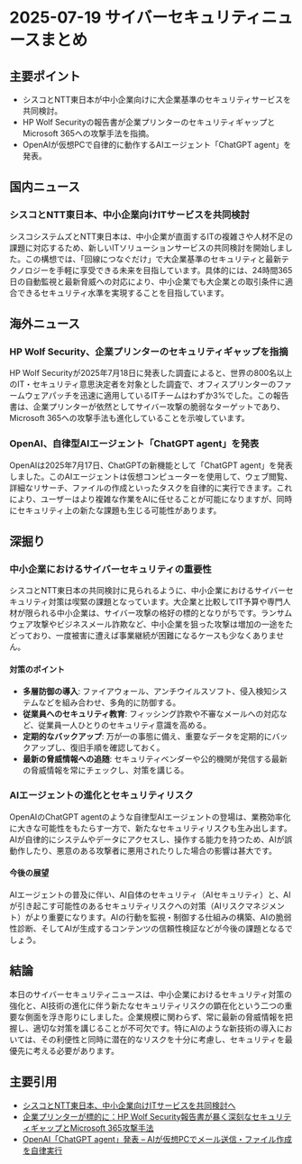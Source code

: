 # 2025-07-19 サイバーセキュリティニュースまとめ

## 主要ポイント

*   シスコとNTT東日本が中小企業向けに大企業基準のセキュリティサービスを共同検討。
*   HP Wolf Securityの報告書が企業プリンターのセキュリティギャップとMicrosoft 365への攻撃手法を指摘。
*   OpenAIが仮想PCで自律的に動作するAIエージェント「ChatGPT agent」を発表。

## 国内ニュース

### シスコとNTT東日本、中小企業向けITサービスを共同検討

シスコシステムズとNTT東日本は、中小企業が直面するITの複雑さや人材不足の課題に対応するため、新しいITソリューションサービスの共同検討を開始しました。この構想では、「回線につなぐだけ」で大企業基準のセキュリティと最新テクノロジーを手軽に享受できる未来を目指しています。具体的には、24時間365日の自動監視と最新脅威への対応により、中小企業でも大企業との取引条件に適合できるセキュリティ水準を実現することを目指しています。

## 海外ニュース

### HP Wolf Security、企業プリンターのセキュリティギャップを指摘

HP Wolf Securityが2025年7月18日に発表した調査によると、世界の800名以上のIT・セキュリティ意思決定者を対象とした調査で、オフィスプリンターのファームウェアパッチを迅速に適用しているITチームはわずか3%でした。この報告書は、企業プリンターが依然としてサイバー攻撃の脆弱なターゲットであり、Microsoft 365への攻撃手法も進化していることを示唆しています。

### OpenAI、自律型AIエージェント「ChatGPT agent」を発表

OpenAIは2025年7月17日、ChatGPTの新機能として「ChatGPT agent」を発表しました。このAIエージェントは仮想コンピューターを使用して、ウェブ閲覧、詳細なリサーチ、ファイルの作成といったタスクを自律的に実行できます。これにより、ユーザーはより複雑な作業をAIに任せることが可能になりますが、同時にセキュリティ上の新たな課題も生じる可能性があります。

## 深掘り

### 中小企業におけるサイバーセキュリティの重要性

シスコとNTT東日本の共同検討に見られるように、中小企業におけるサイバーセキュリティ対策は喫緊の課題となっています。大企業と比較してIT予算や専門人材が限られる中小企業は、サイバー攻撃の格好の標的となりがちです。ランサムウェア攻撃やビジネスメール詐欺など、中小企業を狙った攻撃は増加の一途をたどっており、一度被害に遭えば事業継続が困難になるケースも少なくありません。

#### 対策のポイント

*   **多層防御の導入**: ファイアウォール、アンチウイルスソフト、侵入検知システムなどを組み合わせ、多角的に防御する。
*   **従業員へのセキュリティ教育**: フィッシング詐欺や不審なメールへの対応など、従業員一人ひとりのセキュリティ意識を高める。
*   **定期的なバックアップ**: 万が一の事態に備え、重要なデータを定期的にバックアップし、復旧手順を確認しておく。
*   **最新の脅威情報への追随**: セキュリティベンダーや公的機関が発信する最新の脅威情報を常にチェックし、対策を講じる。

### AIエージェントの進化とセキュリティリスク

OpenAIのChatGPT agentのような自律型AIエージェントの登場は、業務効率化に大きな可能性をもたらす一方で、新たなセキュリティリスクも生み出します。AIが自律的にシステムやデータにアクセスし、操作する能力を持つため、AIが誤動作したり、悪意のある攻撃者に悪用されたりした場合の影響は甚大です。

#### 今後の展望

AIエージェントの普及に伴い、AI自体のセキュリティ（AIセキュリティ）と、AIが引き起こす可能性のあるセキュリティリスクへの対策（AIリスクマネジメント）がより重要になります。AIの行動を監視・制御する仕組みの構築、AIの脆弱性診断、そしてAIが生成するコンテンツの信頼性検証などが今後の課題となるでしょう。

## 結論

本日のサイバーセキュリティニュースは、中小企業におけるセキュリティ対策の強化と、AI技術の進化に伴う新たなセキュリティリスクの顕在化という二つの重要な側面を浮き彫りにしました。企業規模に関わらず、常に最新の脅威情報を把握し、適切な対策を講じることが不可欠です。特にAIのような新技術の導入においては、その利便性と同時に潜在的なリスクを十分に考慮し、セキュリティを最優先に考える必要があります。

## 主要引用

*   [シスコとNTT東日本、中小企業向けITサービスを共同検討へ](https://enterprisezine.jp/news/detail/22127)
*   [企業プリンターが標的に：HP Wolf Security報告書が暴く深刻なセキュリティギャップとMicrosoft 365攻撃手法](https://innovatopia.jp/latest-news/)
*   [OpenAI「ChatGPT agent」発表 – AIが仮想PCでメール送信・ファイル作成を自律実行](https://innovatopia.jp/latest-news/)


